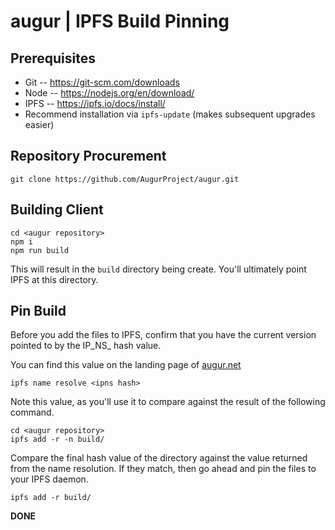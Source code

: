 # augur | IPFS Build Pinning

## Prerequisites
* Git -- https://git-scm.com/downloads
* Node -- https://nodejs.org/en/download/
* IPFS -- https://ipfs.io/docs/install/
 * Recommend installation via `ipfs-update` (makes subsequent upgrades easier)

## Repository Procurement

    git clone https://github.com/AugurProject/augur.git

## Building Client

    cd <augur repository>
    npm i
    npm run build

This will result in the `build` directory being create.  You'll ultimately point IPFS at this directory.

## Pin Build

Before you add the files to IPFS, confirm that you have the current version pointed to by the IP_NS_ hash value.

You can find this value on the landing page of [augur.net](http://augur.net)

    ipfs name resolve <ipns hash>

Note this value, as you'll use it to compare against the result of the following command.

    cd <augur repository>
    ipfs add -r -n build/

Compare the final hash value of the directory against the value returned from the name resolution.  If they match, then go ahead and pin the files to your IPFS daemon.

    ipfs add -r build/

**DONE**
